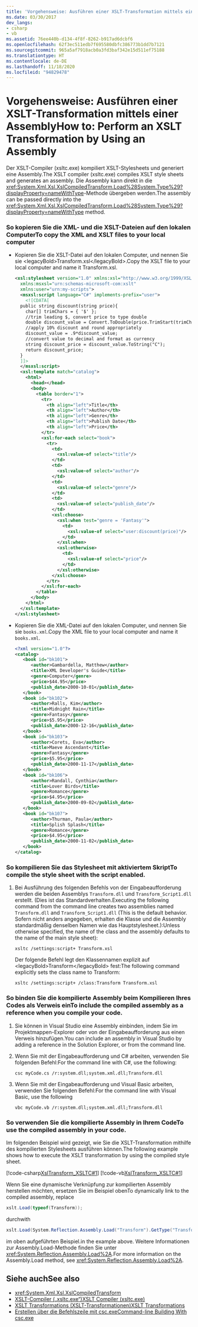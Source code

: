 ```yaml
---
title: 'Vorgehensweise: Ausführen einer XSLT-Transformation mittels einer Assembly'
ms.date: 03/30/2017
dev_langs:
- csharp
- vb
ms.assetid: 76ee440b-d134-4f8f-8262-b917ad6dcbf6
ms.openlocfilehash: 62f3ec511edb7f695580dbfc386773b1dd7b7121
ms.sourcegitcommit: 965a5af7918acb0a3fd3baf342e15d511ef75188
ms.translationtype: HT
ms.contentlocale: de-DE
ms.lasthandoff: 11/18/2020
ms.locfileid: "94829478"
---
```

# <a name="how-to-perform-an-xslt-transformation-by-using-an-assembly"></a><span data-ttu-id="2b9fb-102">Vorgehensweise: Ausführen einer XSLT-Transformation mittels einer Assembly</span><span class="sxs-lookup"><span data-stu-id="2b9fb-102">How to: Perform an XSLT Transformation by Using an Assembly</span></span>
<span data-ttu-id="2b9fb-103">Der XSLT-Compiler (xsltc.exe) kompiliert XSLT-Stylesheets und generiert eine Assembly.</span><span class="sxs-lookup"><span data-stu-id="2b9fb-103">The XSLT compiler (xsltc.exe) compiles XSLT style sheets and generates an assembly.</span></span> <span data-ttu-id="2b9fb-104">Die Assembly kann direkt in die <xref:System.Xml.Xsl.XslCompiledTransform.Load%28System.Type%29?displayProperty=nameWithType>-Methode übergeben werden.</span><span class="sxs-lookup"><span data-stu-id="2b9fb-104">The assembly can be passed directly into the <xref:System.Xml.Xsl.XslCompiledTransform.Load%28System.Type%29?displayProperty=nameWithType> method.</span></span>  
  
### <a name="to-copy-the-xml-and-xslt-files-to-your-local-computer"></a><span data-ttu-id="2b9fb-105">So kopieren Sie die XML- und die XSLT-Dateien auf den lokalen Computer</span><span class="sxs-lookup"><span data-stu-id="2b9fb-105">To copy the XML and XSLT files to your local computer</span></span>  
  
- <span data-ttu-id="2b9fb-106">Kopieren Sie die XSLT-Datei auf den lokalen Computer, und nennen Sie sie &lt;legacyBold&gt;Transform.xsl&lt;/legacyBold&gt;.</span><span class="sxs-lookup"><span data-stu-id="2b9fb-106">Copy the XSLT file to your local computer and name it Transform.xsl.</span></span>  
  
    ```xml  
    <xsl:stylesheet version="1.0" xmlns:xsl="http://www.w3.org/1999/XSL/Transform"  
      xmlns:msxsl="urn:schemas-microsoft-com:xslt"  
      xmlns:user="urn:my-scripts">  
      <msxsl:script language="C#" implements-prefix="user">  
        <![CDATA[  
      public string discount(string price){  
        char[] trimChars = { '$' };  
        //trim leading $, convert price to type double  
        double discount_value = Convert.ToDouble(price.TrimStart(trimChars));  
        //apply 10% discount and round appropriately  
        discount_value = .9*discount_value;  
        //convert value to decimal and format as currency  
        string discount_price = discount_value.ToString("C");  
        return discount_price;  
      }  
      ]]>  
      </msxsl:script>  
      <xsl:template match="catalog">  
        <html>  
          <head></head>  
          <body>  
            <table border="1">  
              <tr>  
                <th align="left">Title</th>  
                <th align="left">Author</th>  
                <th align="left">Genre</th>  
                <th align="left">Publish Date</th>  
                <th align="left">Price</th>  
              </tr>  
              <xsl:for-each select="book">  
                <tr>  
                  <td>  
                    <xsl:value-of select="title"/>  
                  </td>  
                  <td>  
                    <xsl:value-of select="author"/>  
                  </td>  
                  <td>  
                    <xsl:value-of select="genre"/>  
                  </td>  
                  <td>  
                    <xsl:value-of select="publish_date"/>  
                  </td>  
                  <xsl:choose>  
                    <xsl:when test="genre = 'Fantasy'">  
                      <td>  
                        <xsl:value-of select="user:discount(price)"/>  
                      </td>  
                    </xsl:when>  
                    <xsl:otherwise>  
                      <td>  
                        <xsl:value-of select="price"/>  
                      </td>  
                    </xsl:otherwise>  
                  </xsl:choose>  
                </tr>  
              </xsl:for-each>  
            </table>  
          </body>  
        </html>  
      </xsl:template>  
    </xsl:stylesheet>  
    ```  
  
- <span data-ttu-id="2b9fb-107">Kopieren Sie die XML-Datei auf den lokalen Computer, und nennen Sie sie `books.xml`.</span><span class="sxs-lookup"><span data-stu-id="2b9fb-107">Copy the XML file to your local computer and name it `books.xml`.</span></span>  
  
    ```xml  
    <?xml version="1.0"?>  
    <catalog>  
       <book id="bk101">  
          <author>Gambardella, Matthew</author>  
          <title>XML Developer's Guide</title>  
          <genre>Computer</genre>  
          <price>$44.95</price>  
          <publish_date>2000-10-01</publish_date>  
       </book>  
       <book id="bk102">  
          <author>Ralls, Kim</author>  
          <title>Midnight Rain</title>  
          <genre>Fantasy</genre>  
          <price>$5.95</price>  
          <publish_date>2000-12-16</publish_date>  
       </book>  
       <book id="bk103">  
          <author>Corets, Eva</author>  
          <title>Maeve Ascendant</title>  
          <genre>Fantasy</genre>  
          <price>$5.95</price>  
          <publish_date>2000-11-17</publish_date>  
       </book>  
       <book id="bk106">  
          <author>Randall, Cynthia</author>  
          <title>Lover Birds</title>  
          <genre>Romance</genre>  
          <price>$4.95</price>  
          <publish_date>2000-09-02</publish_date>  
       </book>  
       <book id="bk107">  
          <author>Thurman, Paula</author>  
          <title>Splish Splash</title>  
          <genre>Romance</genre>  
          <price>$4.95</price>  
          <publish_date>2000-11-02</publish_date>  
       </book>  
    </catalog>  
    ```  
  
### <a name="to-compile-the-style-sheet-with-the-script-enabled"></a><span data-ttu-id="2b9fb-108">So kompilieren Sie das Stylesheet mit aktiviertem Skript</span><span class="sxs-lookup"><span data-stu-id="2b9fb-108">To compile the style sheet with the script enabled.</span></span>  
  
1. <span data-ttu-id="2b9fb-109">Bei Ausführung des folgenden Befehls von der Eingabeaufforderung werden die beiden Assemblys `Transform.dll` und `Transform_Script1.dll` erstellt. (Dies ist das Standardverhalten.</span><span class="sxs-lookup"><span data-stu-id="2b9fb-109">Executing the following command from the command line creates two assemblies named `Transform.dll` and `Transform_Script1.dll` (This is the default behavior.</span></span> <span data-ttu-id="2b9fb-110">Sofern nicht anders angegeben, erhalten die Klasse und die Assembly standardmäßig denselben Namen wie das Hauptstylesheet.):</span><span class="sxs-lookup"><span data-stu-id="2b9fb-110">Unless otherwise specified, the name of the class and the assembly defaults to the name of the main style sheet):</span></span>  
  
    ```console  
    xsltc /settings:script+ Transform.xsl  
    ```
  
    <span data-ttu-id="2b9fb-111">Der folgende Befehl legt den Klassennamen explizit auf &lt;legacyBold&gt;Transform&lt;/legacyBold&gt; fest:</span><span class="sxs-lookup"><span data-stu-id="2b9fb-111">The following command explicitly sets the class name to Transform:</span></span>  
  
    ```console  
    xsltc /settings:script+ /class:Transform Transform.xsl  
    ```  
  
### <a name="to-include-the-compiled-assembly-as-a-reference-when-you-compile-your-code"></a><span data-ttu-id="2b9fb-112">So binden Sie die kompilierte Assembly beim Kompilieren Ihres Codes als Verweis ein</span><span class="sxs-lookup"><span data-stu-id="2b9fb-112">To include the compiled assembly as a reference when you compile your code.</span></span>  
  
1. <span data-ttu-id="2b9fb-113">Sie können in Visual Studio eine Assembly einbinden, indem Sie im Projektmappen-Explorer oder von der Eingabeaufforderung aus einen Verweis hinzufügen.</span><span class="sxs-lookup"><span data-stu-id="2b9fb-113">You can include an assembly in Visual Studio by adding a reference in the Solution Explorer, or from the command line.</span></span>  
  
2. <span data-ttu-id="2b9fb-114">Wenn Sie mit der Eingabeaufforderung und C# arbeiten, verwenden Sie folgenden Befehl:</span><span class="sxs-lookup"><span data-stu-id="2b9fb-114">For the command line with C#, use the following:</span></span>  
  
    ```console  
    csc myCode.cs /r:system.dll;system.xml.dll;Transform.dll  
    ```  
  
3. <span data-ttu-id="2b9fb-115">Wenn Sie mit der Eingabeaufforderung und Visual Basic arbeiten, verwenden Sie folgenden Befehl:</span><span class="sxs-lookup"><span data-stu-id="2b9fb-115">For the command line with Visual Basic, use the following</span></span>  
  
    ```console  
    vbc myCode.vb /r:system.dll;system.xml.dll;Transform.dll  
    ```  
  
### <a name="to-use-the-compiled-assembly-in-your-code"></a><span data-ttu-id="2b9fb-116">So verwenden Sie die kompilierte Assembly in Ihrem Code</span><span class="sxs-lookup"><span data-stu-id="2b9fb-116">To use the compiled assembly in your code.</span></span>  
  
<span data-ttu-id="2b9fb-117">Im folgenden Beispiel wird gezeigt, wie Sie die XSLT-Transformation mithilfe des kompilierten Stylesheets ausführen können.</span><span class="sxs-lookup"><span data-stu-id="2b9fb-117">The following example shows how to execute the XSLT transformation by using the compiled style sheet.</span></span>  
  
[!code-csharp[XslTransform_XSLTC#1](../../../../samples/snippets/csharp/VS_Snippets_Data/XslTransform_XSLTC/CS/XslTransform_XSLTC.cs#1)]
[!code-vb[XslTransform_XSLTC#1](../../../../samples/snippets/visualbasic/VS_Snippets_Data/XslTransform_XSLTC/VB/XslTransform_XSLTC.vb#1)]  
  
<span data-ttu-id="2b9fb-118">Wenn Sie eine dynamische Verknüpfung zur kompilierten Assembly herstellen möchten, ersetzen Sie im Beispiel oben</span><span class="sxs-lookup"><span data-stu-id="2b9fb-118">To dynamically link to the compiled assembly, replace</span></span>
  
```csharp  
xslt.Load(typeof(Transform));  
```  
  
<span data-ttu-id="2b9fb-119">durch</span><span class="sxs-lookup"><span data-stu-id="2b9fb-119">with</span></span>  
  
```csharp
xslt.Load(System.Reflection.Assembly.Load("Transform").GetType("Transform"));  
```
  
<span data-ttu-id="2b9fb-120">im oben aufgeführten Beispiel.</span><span class="sxs-lookup"><span data-stu-id="2b9fb-120">in the example above.</span></span> <span data-ttu-id="2b9fb-121">Weitere Informationen zur Assembly.Load-Methode finden Sie unter <xref:System.Reflection.Assembly.Load%2A>.</span><span class="sxs-lookup"><span data-stu-id="2b9fb-121">For more information on the Assembly.Load method, see <xref:System.Reflection.Assembly.Load%2A>.</span></span>  
  
## <a name="see-also"></a><span data-ttu-id="2b9fb-122">Siehe auch</span><span class="sxs-lookup"><span data-stu-id="2b9fb-122">See also</span></span>

- <xref:System.Xml.Xsl.XslCompiledTransform>
- [<span data-ttu-id="2b9fb-123">XSLT-Compiler („xsltc.exe“)</span><span class="sxs-lookup"><span data-stu-id="2b9fb-123">XSLT Compiler (xsltc.exe)</span></span>](xslt-compiler-xsltc-exe.md)
- [<span data-ttu-id="2b9fb-124">XSLT Transformations (XSLT-Transformationen)</span><span class="sxs-lookup"><span data-stu-id="2b9fb-124">XSLT Transformations</span></span>](xslt-transformations.md)
- [<span data-ttu-id="2b9fb-125">Erstellen über die Befehlszeile mit csc.exe</span><span class="sxs-lookup"><span data-stu-id="2b9fb-125">Command-line Building With csc.exe</span></span>](../../../csharp/language-reference/compiler-options/command-line-building-with-csc-exe.md)
